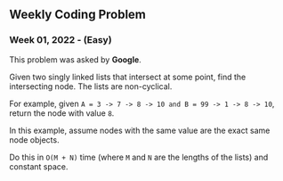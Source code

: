 ## Weekly Coding Problem

### Week 01, 2022 - (Easy)

This problem was asked by **Google**.

Given two singly linked lists that intersect at some point, find the intersecting node. The lists are non-cyclical.

For example, given ```A = 3 -> 7 -> 8 -> 10 and B = 99 -> 1 -> 8 -> 10```, return the node with value ```8```.

In this example, assume nodes with the same value are the exact same node objects.

Do this in ```O(M + N)``` time (where ```M``` and ```N``` are the lengths of the lists) and constant space.